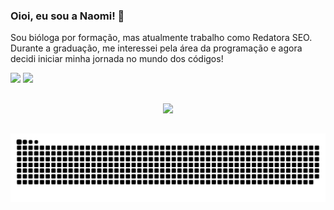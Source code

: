 ### Oioi, eu sou a Naomi! 🍙

<!--
**gnaomi0/gnaomi0** is a ✨ _special_ ✨ repository because its `README.md` (this file) appears on your GitHub profile.

Here are some ideas to get you started:

- 🔭 I’m currently working on ...
- 🌱 I’m currently learning ...
- 👯 I’m looking to collaborate on ...
- 🤔 I’m looking for help with ...
- 💬 Ask me about ...
- 📫 How to reach me: ...
- 😄 Pronouns: ...
- ⚡ Fun fact: ...
-->
Sou bióloga por formação, mas atualmente trabalho como Redatora SEO. Durante a graduação, me interessei pela área da programação e agora decidi iniciar minha jornada no mundo dos códigos! 
<div> 
 <a href="mailto:gnaomi97@gmail.com" target="_blank"><img src="https://img.shields.io/badge/Gmail-D14836?style=for-the-badge&logo=gmail&logoColor=white" target="_blank"></a>
  <a href="https://www.linkedin.com/in/naomitanaka/" target="_blank"><img src="https://img.shields.io/badge/LinkedIn-0077B5?style=for-the-badge&logo=linkedin&logoColor=white" target="_blank"></a>
 
##
 

<div align="center">
  <a href="https://github.com/gnaomi0">
  <img height="205em" src="https://github-readme-stats.vercel.app/api?username=gnaomi0&show_icons=true&theme=onedark&include_all_commits=true&count_private=true"/>
 <!--<img height="180em" src="https://github-readme-stats.vercel.app/api/top-langs/?username=gnaomi0&layout=compact&langs_count=7&theme=dracula"/>-->
</div>
  
##
  
<div> 

  ![Snake animation](https://github.com/gnaomi0/gnaomi0/blob/output/github-contribution-grid-snake.svg)
 
</div>

